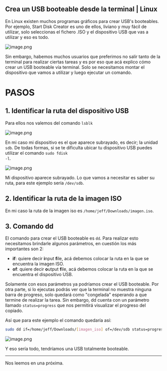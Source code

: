 ## Crea un USB booteable desde la terminal | Linux

En Linux existen muchos programas gráficos para crear USB's booteables. Por ejemplo, Start Disk Creator es uno de ellos, liviano y muy fácil de utilizar, solo seleccionas el fichero .ISO y el dispositivo USB que vas a utilizar y eso es todo.

![image.png](https://cdn.hashnode.com/res/hashnode/image/upload/v1626894513045/P54J1oN3t.png)

Sin embargo, habemos muchos usuarios que preferimos no salir tanto de la terminal para realizar ciertas tareas y es por eso que acá explico cómo crear un USB booteable vía terminal. Solo se necesitamos montar el dispositivo que vamos a utilizar y luego ejecutar un comando.

# PASOS

## 1. Identificar la ruta del dispositivo USB

Para ellos nos valemos del comando <code>lsblk</code>

![image.png](https://cdn.hashnode.com/res/hashnode/image/upload/v1626895240327/oKlsUYCIQj.png)

En mi caso mi dispositivo es el que aparece subrayado, es decir; la unidad <code>sdb</code>. De todas formas, si se te dificulta ubicar tu dispositivo USB puedes utilizar el comando <code>sudo fdisk -l</code>.


![image.png](https://cdn.hashnode.com/res/hashnode/image/upload/v1626896636597/rkv-Y1KSj.png)

Mi dispositivo aparece subrayado. Lo que vamos a necesitar es saber su ruta, para este ejemplo sería <code>/dev/sdb</code>.

## 2. Identificar la ruta de la imagen ISO

En mi caso la ruta de la imagen iso es <code>/home/jeff/Downloads/imagen.iso</code>. 

## 3. Comando dd

El comando para crear el USB booteable es <code>dd</code>. Para realizar esto necesitamos brindarle algunos parámetros, en cuestión los más importantes son 2:
* **if**: quiere decir **i**nput **f**ile, acá debemos colocar la ruta en la que se encuentra la imagen ISO.
* **of**: quiere decir **o**utput **f**ile, acá debemos colocar la ruta en la que se encuentra el dispositivo USB.

Solamente con esos parámetros ya podríamos crear el USB booteable. Por otra parte, si lo ejecutas podrás ver que la terminal no muestra ninguna barra de progreso, solo quedará como "congelada" esperando a que termine de realizar la tarea. Sin embargo, dd cuenta con un parámetro llamado <code>status=progress</code> que nos permitirá visualizar el progreso del copiado.

Así que para este ejemplo el comando quedaría así:

```bash
sudo dd if=/home/jeff/Downloads/[imagen_iso] of=/dev/sdb status=progress
```

![image.png](https://cdn.hashnode.com/res/hashnode/image/upload/v1626896417314/SakHARbLr.png)

Y eso sería todo, tendríamos una USB totalmente booteable.

---
Nos leemos en una próxima.
